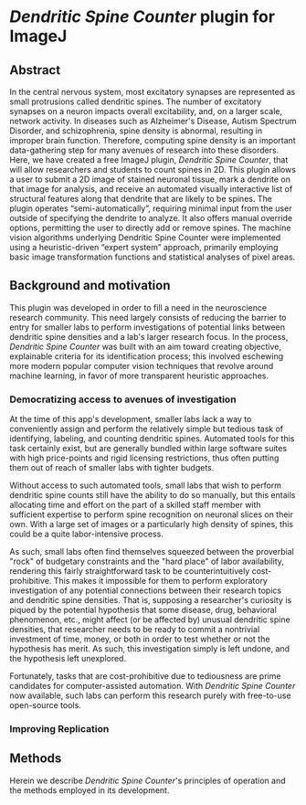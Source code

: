 # *Dendritic Spine Counter* plugin for ImageJ

## Abstract
In the central nervous system, most excitatory synapses are represented as small protrusions called dendritic spines. The number of excitatory synapses on a neuron impacts overall excitability, and, on a larger scale, network activity. In diseases such as Alzheimer's Disease, Autism Spectrum Disorder, and schizophrenia, spine density is abnormal, resulting in improper brain function. Therefore, computing spine density is an important data-gathering step for many avenues of research into these disorders. Here, we have created a free ImageJ plugin, *Dendritic Spine Counter*, that will allow researchers and students to count spines in 2D. This plugin allows a user to submit a 2D image of stained neuronal tissue, mark a dendrite on that image for analysis, and receive an automated visually interactive list of structural features along that dendrite that are likely to be spines. The plugin operates “semi-automatically”, requiring minimal input from the user outside of specifying the dendrite to analyze. It also offers manual override options, permitting the user to directly add or remove spines. The machine vision algorithms underlying Dendritic Spine Counter were implemented using a heuristic-driven “expert system” approach, primarily employing basic image transformation functions and statistical analyses of pixel areas.

## Background and motivation
This plugin was developed in order to fill a need in the neuroscience research community. This need largely consists of reducing the barrier to entry for smaller labs to perform investigations of potential links between dendritic spine densities and a lab's larger research focus. In the process, *Dendritic Spine Counter* was built with an aim toward creating objective, explainable criteria for its identification process; this involved eschewing more modern popular computer vision techniques that revolve around machine learning, in favor of more transparent heuristic approaches.

### Democratizing access to avenues of investigation
At the time of this app's development, smaller labs lack a way to conveniently assign and perform the relatively simple but tedious task of identifying, labeling, and counting dendritic spines. Automated tools for this task certainly exist, but are generally bundled within large software suites with high price-points and rigid licensing restrictions, thus often putting them out of reach of smaller labs with tighter budgets. 

Without access to such automated tools, small labs that wish to perform dendritic spine counts still have the ability to do so manually, but this entails allocating time and effort on the part of a skilled staff member with sufficient expertise to perform spine recognition on neuronal slices on their own. With a large set of images or a particularly high density of spines, this could be a quite labor-intensive process. 

As such, small labs often find themselves squeezed between the proverbial "rock" of budgetary constraints and the "hard place" of labor availability, rendering this fairly straightforward task to be counterintuitively cost-prohibitive. This makes it impossible for them to perform exploratory investigation of any potential connections between their research topics and dendritic spine densities. That is, supposing a researcher's curiosity is piqued by the potential hypothesis that some disease, drug, behavioral phenomenon, etc., might affect (or be affected by) unusual dendritic spine densities, that researcher needs to be ready to commit a nontrivial investment of time, money, or both in order to test whether or not the hypothesis has merit. As such, this investigation simply is left undone, and the hypothesis left unexplored.

Fortunately, tasks that are cost-prohibitive due to tediousness are prime candidates for computer-assisted automation. With *Dendritic Spine Counter* now available, such labs can perform this research purely with free-to-use open-source tools.

### Improving Replication






## Methods
Herein we describe *Dendritic Spine Counter*'s principles of operation and the methods employed in its development.




























